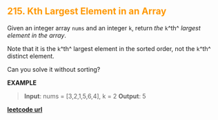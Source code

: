 <h2 style="color:#F90;">215. Kth Largest Element in an Array</h2>

Given an integer array `nums` and an integer `k`, return *the* `k`^th^ *largest element in the array*.

Note that it is the `k`^th^ largest element in the sorted order, not the `k`^th^ distinct element.

Can you solve it without sorting?

**EXAMPLE**
>**Input**: nums = [3,2,1,5,6,4], k = 2
**Output**: 5

**[leetcode url](https://leetcode.com/problems/kth-largest-element-in-an-array/description)**